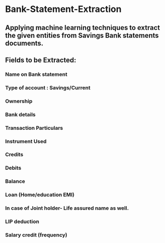 # Bank-Statement-Extraction

## Applying machine learning techniques to extract the given entities from Savings Bank statements documents.

## Fields to be Extracted:

### Name on Bank statement
### Type of account : Savings/Current
### Ownership
### Bank details
### Transaction Particulars
### Instrument Used
### Credits
### Debits
### Balance
### Loan (Home/education EMI)
### In case of Joint holder- Life assured name as well.
### LIP deduction
### Salary credit (frequency)
